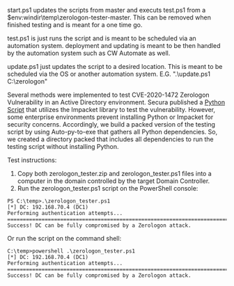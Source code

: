 start.ps1 updates the scripts from master and executs test.ps1 from a $env:windir\temp\zerologon-tester-master. This can be removed when finished testing and is meant for a one time go.

test.ps1 is just runs the script and is meant to be scheduled via an automation system. deployment and updating is meant to be then handled by the automation system such as CW Automate as well.

update.ps1 just updates the script to a desired location. This is meant to be scheduled via the OS or another automation system. E.G. ".\update.ps1 C:\zerologon"

Several methods were implemented to test CVE-2020-1472 Zerologon Vulnerability in an Active Directory environment. Secura published a [Python Script](https://github.com/SecuraBV/CVE-2020-1472) that utilizes the Impacket library to test the vulnerability. However, some enterprise environments prevent installing Python or Impacket for security concerns. Accordingly, we build a packed version of the testing script by using Auto-py-to-exe that gathers all Python dependencies. So, we created a directory packed that includes all dependencies to run the testing script without installing Python.

Test instructions:
1) Copy both zerologon_tester.zip and zerologon_tester.ps1 files into a computer in the domain controlled by the target Domain Controller.
2) Run the zerologon_tester.ps1 script on the PowerShell console:
```
PS C:\temp>.\zerologon_tester.ps1
[*] DC: 192.168.70.4 (DC1)
Performing authentication attempts...
============================================================================================
Success! DC can be fully compromised by a Zerologon attack.
```

Or run the script on the command shell:

```
C:\temp>powershell .\zerologon_tester.ps1
[*] DC: 192.168.70.4 (DC1)
Performing authentication attempts...
=========================================================================
Success! DC can be fully compromised by a Zerologon attack.
```
